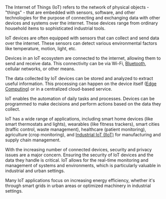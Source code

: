 The Internet of Things (IoT) refers to the network of physical objects - "things" - that are embedded with sensors, software, and other technologies for the purpose of connecting and exchanging data with other devices and systems over the internet. These devices range from ordinary household items to sophisticated industrial tools.

IoT devices are often equipped with sensors that can collect and send data over the internet. These sensors can detect various environmental factors like temperature, motion, light, etc. 

Devices in an IoT ecosystem are connected to the internet, allowing them to send and receive data. This connectivity can be via Wi-Fi, [Bluetooth](../misc/bt.md), cellular networks, or other means.

The data collected by IoT devices can be stored and analyzed to extract useful information. This processing can happen on the device itself ([Edge Computing](../terms/edge.md)) or in a centralized cloud-based service.

IoT enables the automation of daily tasks and processes. Devices can be programmed to make decisions and perform actions based on the data they collect.

IoT has a wide range of applications, including smart home devices (like smart thermostats and lights), wearables (like fitness trackers), smart cities (traffic control, waste management), healthcare (patient monitoring), agriculture (crop monitoring), and [Industrial IoT (IIoT)](../terms/iiot.md) for manufacturing and supply chain management.

With the increasing number of connected devices, security and privacy issues are a major concern. Ensuring the security of IoT devices and the data they handle is critical. IoT allows for the real-time monitoring and management of systems and environments, which is particularly valuable in industrial and urban settings.

Many IoT applications focus on increasing energy efficiency, whether it's through smart grids in urban areas or optimized machinery in industrial settings.

